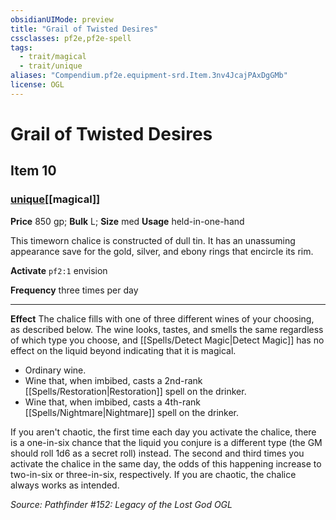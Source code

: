 ```yaml
---
obsidianUIMode: preview
title: "Grail of Twisted Desires"
cssclasses: pf2e,pf2e-spell
tags:
  - trait/magical
  - trait/unique
aliases: "Compendium.pf2e.equipment-srd.Item.3nv4JcajPAxDgGMb"
license: OGL
---
```

# Grail of Twisted Desires
## Item 10
### [unique](unique "Unique Rarity Trait")[[magical]]


**Price** 850 gp; 
**Bulk** L; **Size** med
**Usage** held-in-one-hand

This timeworn chalice is constructed of dull tin. It has an unassuming appearance save for the gold, silver, and ebony rings that encircle its rim.

**Activate** `pf2:1` envision

**Frequency** three times per day

* * *

**Effect** The chalice fills with one of three different wines of your choosing, as described below. The wine looks, tastes, and smells the same regardless of which type you choose, and [[Spells/Detect Magic|Detect Magic]] has no effect on the liquid beyond indicating that it is magical.

*   Ordinary wine.
*   Wine that, when imbibed, casts a 2nd-rank [[Spells/Restoration|Restoration]] spell on the drinker.
*   Wine that, when imbibed, casts a 4th-rank [[Spells/Nightmare|Nightmare]] spell on the drinker.

If you aren't chaotic, the first time each day you activate the chalice, there is a one-in-six chance that the liquid you conjure is a different type (the GM should roll 1d6 as a secret roll) instead. The second and third times you activate the chalice in the same day, the odds of this happening increase to two-in-six or three-in-six, respectively. If you are chaotic, the chalice always works as intended.

*Source: Pathfinder #152: Legacy of the Lost God*
*OGL*